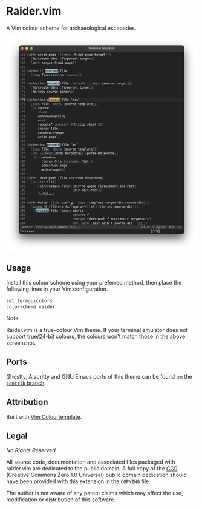 # Raider.vim

A Vim colour scheme for archaeological escapades.

![](https://raw.githubusercontent.com/axvr/raider.vim/ae8e48395b70a518824fb29c84ab8a2d6dddc01f/raider2.png)


## Usage

Install this colour scheme using your preferred method, then place the
following lines in your Vim configuration.

```vim
set termguicolors
colorscheme raider
```

> [!NOTE]
> Raider.vim is a true-colour Vim theme.  If your terminal emulator does not
> support true/24-bit colours, the colours won't match those in the above
> screenshot.


## Ports

Ghostty, Alacritty and GNU Emacs ports of this theme can be found on the
[`contrib` branch](https://github.com/axvr/raider.vim/tree/contrib).


## Attribution

Built with [Vim Colourtemplate](https://github.com/lifepillar/vim-colortemplate).


## Legal

*No Rights Reserved.*

All source code, documentation and associated files packaged with raider.vim are
dedicated to the public domain.  A full copy of the [CC0][] (Creative Commons
Zero 1.0 Universal) public domain dedication should have been provided with this
extension in the `COPYING` file.

The author is not aware of any patent claims which may affect the use,
modification or distribution of this software.

[CC0]: https://creativecommons.org/publicdomain/zero/1.0/
